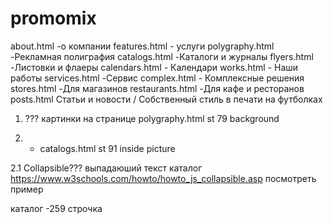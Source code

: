 # promomix

about.html -о компании
features.html - услуги
polygraphy.html -Рекламная полиграфия
catalogs.html -Каталоги и журналы
flyers.html -Листовки и флаеры
calendars.html - Календари
works.html - Наши работы
services.html -Сервис
complex.html - Комплексные решения
stores.html -Для магазинов
restaurants.html -Для кафе и ресторанов
posts.html Статьи и новости / Собственный стиль в печати на футболках

1. ??? картинки на странице polygraphy.html st 79 background

2. - catalogs.html st 91 inside picture

2.1 Collapsible??? выпадаюший текст каталог
https://www.w3schools.com/howto/howto_js_collapsible.asp посмотреть пример

каталог -259 строчка
